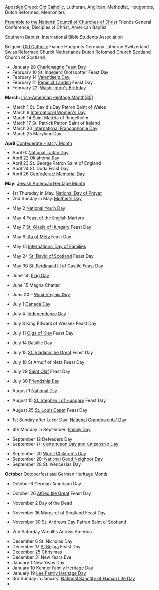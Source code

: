 [Apostles Creed](https://en.wikipedia.org/wiki/Apostles%27_Creed): [Old Catholic](https://en.wikipedia.org/wiki/Old_Catholic_Church), Lutheran, Anglican, Methodist, Heugonots, Dutch Reformed, Mennonites

 [Preamble to the National Council of Churches of Christ](https://en.wikipedia.org/wiki/National_Council_of_Churches) Friends General Conference, Disciples of Christ, American Baptist

 Southern Baptist, International Bible Students Association

Belguim [Old Catholic](https://en.wikipedia.org/wiki/Old_Catholic_Church)
France Huegnots
Germany Lutheran
Switzerland Swiss Reformed Church
Netherlands Dutch Reformed Church
Scotland Church of Scotland 


* January 28 [Charlemagne](https://en.wikipedia.org/wiki/Charlemagne) [Feast Day](https://www.traditioninaction.org/History/A02CharlemagneTribute.html)
* February 10 [St. Ingegerd Olofsdotter](https://en.wikipedia.org/wiki/Ingegerd_Olofsdotter#Sainthood) Feast Day
* February 14 [Valentine's Day](https://en.wikipedia.org/wiki/Valentine%27s_Day "Valentine's Day"), 
* February 21 [Pepin of Landen](https://en.wikipedia.org/wiki/Pepin_of_Landen) Feast Day
* February 22: [Washington's Birthday](https://en.wikipedia.org/wiki/Presidents%27_Day)

 **March:**  [Irish-American Heritage Month](https://en.wikipedia.org/wiki/Irish-American_Heritage_Month "Irish-American Heritage Month")[[35]](https://en.wikipedia.org/wiki/List_of_observances_in_the_United_States_by_presidential_proclamation#cite_note-35)

* March 1 St. David's Day Patron Saint of Wales
* March 8 [International Women's Day](https://en.wikipedia.org/wiki/International_Women%27s_Day)
* March 14 Saint Matilda of Ringelheim
* March 17 St. Patrick Patron Saint of Ireland
* March 20 [International Francophonie Day](https://en.wikipedia.org/wiki/International_Francophonie_Day)
* March 25 Maryland Day

 **April** [Confederate History Month](https://en.wikipedia.org/wiki/Confederate_History_Month)
* April 6:  [National Tartan Day](https://en.wikipedia.org/wiki/National_Tartan_Day "National Tartan Day")
* April 22 Oklahoma Day
* April 23 St. George Patron Saint of England
* April 24 St. Doda Feast Day
* April 26  [Confederate Memorial Day](https://en.wikipedia.org/wiki/Confederate_Memorial_Day)

**May:**  [Jewish American Heritage Month](https://en.wikipedia.org/wiki/Jewish_American_Heritage_Month)
- 1st Thursday in May:  [National Day of Prayer](https://en.wikipedia.org/wiki/National_Day_of_Prayer "National Day of Prayer")
-   2nd Sunday in May:  [Mother's Day](https://en.wikipedia.org/wiki/Mother%27s_Day "Mother's Day")
* May 2 [National Youth Day](https://en.wikipedia.org/wiki/National_Youth_Day "National Youth Day")
* May 4 Feast of the English Martyrs
* May 7 [St. Gisela of Hungary](https://en.wikipedia.org/wiki/Gisela_of_Hungary) Feast Day
* May 8 [Itta of Metz](https://en.wikipedia.org/wiki/Itta_of_Metz) Feast Day
* May 15 [International Day of Families](https://en.wikipedia.org/wiki/International_Day_of_Families "International Day of Families")
* May 24 [St. David of Scotland](https://en.wikipedia.org/wiki/David_I_of_Scotland) Feast Day
* May 30 [St. Ferdinand III](https://en.wikipedia.org/wiki/Ferdinand_III_of_Castile) of Castile Feast Day


* June 14:  [Flag Day](https://en.wikipedia.org/wiki/Flag_Day_in_the_United_States "Flag Day in the United States")
* June 15 Magna Charter
* June 20 –  [West Virginia Day](https://en.wikipedia.org/wiki/West_Virginia_Day "West Virginia Day")

- July 1 [Canada Day](https://en.wikipedia.org/wiki/Canada_Day)
- July 4: [Independence Day](https://en.wikipedia.org/wiki/Independence_Day_(United_States) "Independence Day (United States)")
- July 8 King Edward of Wessex Feast Day
- July 11 [Olga of Kiev](https://en.wikipedia.org/wiki/Olga_of_Kiev) Feast Day
- July 14 Bastille Day
- July 15 [St. Vladimir the Great](https://en.wikipedia.org/wiki/Vladimir_the_Great) Feast Day
- July 18 St Arnulf of Metz Feast Day
- July 29 [Saint Olaf](https://en.wikipedia.org/wiki/Saint_Olaf) Feast Day
- July 30 [Friendship Day](https://en.wikipedia.org/wiki/Friendship_Day)


- August 1 [National Day](https://en.wikipedia.org/wiki/Swiss_National_Day "Swiss National Day")
- August 15 [St. Stephen I of Hungary](https://en.wikipedia.org/wiki/Stephen_I_of_Hungary) Feast Day
- August 25 [St. Louis Capet](https://en.wikipedia.org/wiki/Louis_IX_of_France) Feast Day

-   1st Sunday after Labor Day:  [National Grandparents' Day](https://en.wikipedia.org/wiki/National_Grandparents%27_Day "National Grandparents' Day")
-   4th Monday in September:  [Family Day](https://en.wikipedia.org/wiki/Family_Day "Family Day")
* September 12 Defenders Day
* September 17:  [Constitution Day and Citizenship Day](https://en.wikipedia.org/wiki/Constitution_Day_and_Citizenship_Day "Constitution Day and Citizenship Day") 
- September 20 [World Children's Day](https://en.wikipedia.org/wiki/World_Children%27s_Day)
-   September 28:  [National Good Neighbor Day](https://en.wikipedia.org/wiki/National_Good_Neighbor_Day "National Good Neighbor Day")
-   September 28 St. Wenceslas Day

**October** Octoberfest and German Heritage Month
* October 6 German-American Day
* October 26 [Alfred the Great](https://en.wikipedia.org/wiki/Alfred_the_Great) Feast Day

  
* November 2 Day of the Dead
* November 16 Margaret of Scotland Feast Day
* November 30 St. Andrews Day Patron Saint of Scotland

-   2nd Saturday Wreaths Across America
* December 6 St. Nicholas Day
* December 17 [St Begga](https://en.wikipedia.org/wiki/Begga) Feast Day
* December 25 Christmas
* December 31 New Years Eve
* January 1 New Years Day
* January 10 Kenner Family Heritage Day
* January 19 [Lee Family Heritage Day](https://en.wikipedia.org/wiki/Robert_E._Lee_Day)
* 3rd Sunday in January:  [National Sanctity of Human Life Day](https://en.wikipedia.org/wiki/National_Sanctity_of_Human_Life_Day "National Sanctity of Human Life Day")
* 
